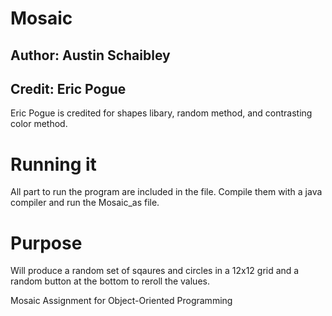 # Mosaic
## Author: Austin Schaibley
## Credit: Eric Pogue
Eric Pogue is credited for shapes libary, random method, and contrasting color method.

# Running it
All part to run the program are included in the file. Compile them with a java compiler and run the Mosaic_as file.

# Purpose
Will produce a random set of sqaures and circles in a 12x12 grid and a random button at the bottom to reroll the values.

Mosaic Assignment for Object-Oriented Programming
